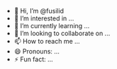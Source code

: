 - 👋 Hi, I’m @fusilid
- 👀 I’m interested in ...
- 🌱 I’m currently learning ...
- 💞️ I’m looking to collaborate on ...
- 📫 How to reach me ...
- 😄 Pronouns: ...
- ⚡ Fun fact: ...

<!---
fusilid/fusilid is a ✨ special ✨ repository because its `README.md` (this file) appears on your GitHub profile.
You can click the Preview link to take a look at your changes.
--->
